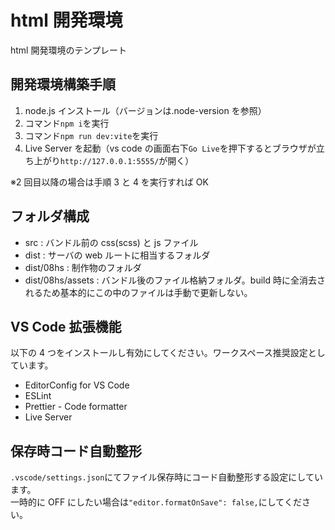 # html 開発環境

html 開発環境のテンプレート

## 開発環境構築手順

1. node.js インストール（バージョンは.node-version を参照）
2. コマンド`npm i`を実行
3. コマンド`npm run dev:vite`を実行
4. Live Server を起動（vs code の画面右下`Go Live`を押下するとブラウザが立ち上がり`http://127.0.0.1:5555/`が開く）

※2 回目以降の場合は手順 3 と 4 を実行すれば OK

## フォルダ構成

- src : バンドル前の css(scss) と js ファイル
- dist : サーバの web ルートに相当するフォルダ
- dist/08hs : 制作物のフォルダ
- dist/08hs/assets : バンドル後のファイル格納フォルダ。build 時に全消去されるため基本的にこの中のファイルは手動で更新しない。

## VS Code 拡張機能

以下の 4 つをインストールし有効にしてください。ワークスペース推奨設定としています。

- EditorConfig for VS Code
- ESLint
- Prettier - Code formatter
- Live Server

## 保存時コード自動整形

`.vscode/settings.json`にてファイル保存時にコード自動整形する設定にしています。  
一時的に OFF にしたい場合は`"editor.formatOnSave": false,`にしてください。
